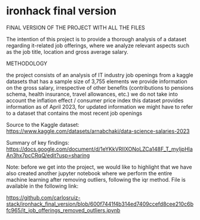 # ironhack final version
FINAL VERSION OF THE PROJECT WITH ALL THE FILES 

The intention of this project is to provide a thorough analysis of a dataset regarding it-related job offerings, where we analyze relevant aspects such as the job title, location and gross average salary.

METHODOLOGY

the project consists of an analysis of IT industry job openings from a kaggle datasets that has a sample size of 3,755 elements
we provide information on the gross salary, irrespective of other benefits (contributions to pensions schema, health insurance, travel allowances, etc.)
we do not take into account the inflation effect / consumer price index 
this dataset provides information as of April 2023, for updated information we might have to refer to a dataset that contains the most recent job openings 


Source to the Kaggle dataset: https://www.kaggle.com/datasets/arnabchaki/data-science-salaries-2023 

Summary of key findings: https://docs.google.com/document/d/1eYKkVRIIXONoLZCa148F_T_myIjpHlaAn3hx7pcCRqQ/edit?usp=sharing 

Note: before we get into the project, we would like to highlight that we have also created another jupyter notebook where we perform the entire machine learning after removing outliers, following the iqr method. File is available in the following link: 

https://github.com/carlosruiz-stack/ironhack_final_version/blob/600f7441f4b314ed7409ccefd8cee210c6bfc965/it_job_offerings_removed_outliers.ipynb 
